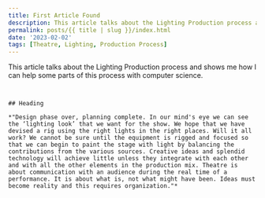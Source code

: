 ```yaml
---
title: First Article Found
description: This article talks about the Lighting Production process and shows me how I can help some parts of this process.
permalink: posts/{{ title | slug }}/index.html
date: '2023-02-02'
tags: [Theatre, Lighting, Production Process]
---
```


This article talks about the Lighting Production process and shows me how I can help some parts of this process with computer science.


```


## Heading

*"Design phase over, planning complete. In our mind's eye we can see the ‘lighting look’ that we want for the show. We hope that we have devised a rig using the right lights in the right places. Will it all work? We cannot be sure until the equipment is rigged and focused so that we can begin to paint the stage with light by balancing the contributions from the various sources. Creative ideas and splendid technology will achieve little unless they integrate with each other and with all the other elements in the production mix. Theatre is about communication with an audience during the real time of a performance. It is about what is, not what might have been. Ideas must become reality and this requires organization."*
